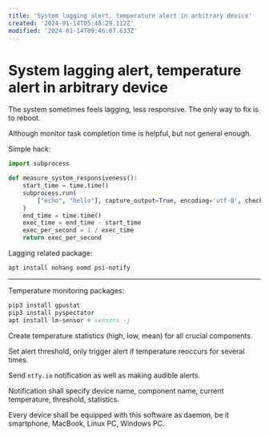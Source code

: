 ```yaml
---
title: 'System lagging alert, temperature alert in arbitrary device'
created: '2024-01-14T05:48:29.112Z'
modified: '2024-01-14T09:46:07.633Z'
---
```


# System lagging alert, temperature alert in arbitrary device

The system sometimes feels lagging, less responsive. The only way to fix is to reboot.

Although monitor task completion time is helpful, but not general enough.

Simple hack:

```python
import subprocess

def measure_system_responsiveness():
    start_time = time.time()
    subprocess.run(
        ["echo", "hello"], capture_output=True, encoding='utf-8', check=True
    )
    end_time = time.time()
    exec_time = end_time - start_time
    exec_per_second = 1 / exec_time
    return exec_per_second
```

Lagging related package:

```bash
apt install nohang oomd psi-notify 
```

---

Temperature monitoring packages:

```bash
pip3 install gpustat
pip3 install pyspectator
apt install lm-sensor # sensors -j
```

Create temperature statistics (high, low, mean) for all crucial components.

Set alert threshold, only trigger alert if temperature reoccurs for several times.

Send `ntfy.io` notification as well as making audible alerts.

Notification shall specify device name, component name, current temperature, threshold, statistics.

Every device shall be equipped with this software as daemon, be it smartphone, MacBook, Linux PC, Windows PC.
